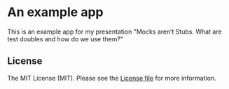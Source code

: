 # An example app

This is an example app for my presentation "Mocks aren’t Stubs. What are test doubles and how do we use them?"


## License

The MIT License (MIT). Please see the [License file](LICENSE.md) for more information.